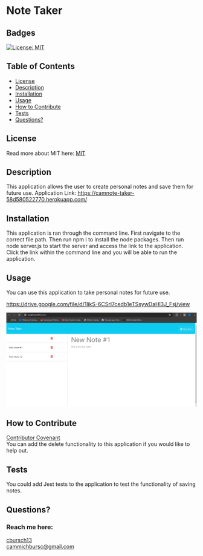 # Note Taker
  ## Badges
  [![License: MIT](https://img.shields.io/badge/License-MIT-yellow.svg)](https://opensource.org/licenses/MIT)

  ## Table of Contents
  * [License](#license)
  * [Description](#description)
  * [Installation](#installation)
  * [Usage](#usage)
  * [How to Contribute](#how-to-contribute)
  * [Tests](#tests)
  * [Questions?](#questions)

  ## License
  Read more about MIT here:
  [MIT](https://opensource.org/licenses/MIT)

  ## Description
  This application allows the user to create personal notes and save them for future use.
  Application Link: https://camnote-taker-58d580522770.herokuapp.com/

  ## Installation
  This application is ran through the command line. First navigate to the correct file path. Then run npm i to install the node packages. Then run node server.js to start the server and access the link to the application. Click the link within the command line and you will be able to run the application.

  ## Usage
  You can use this application to take personal notes for future use.
  
  https://drive.google.com/file/d/1likS-6CSrl7cedb1eTSsywDaHl3J_Fsj/view
  
  ![Screenshot](assets/images/Note_Taker.png)

  ## How to Contribute
  [Contributor Covenant](https://www.contributor-covenant.org/)  
  You can add the delete functionality to this application if you would like to help out.

  ## Tests
  You could add Jest tests to the application to test the functionality of saving notes.

  ## Questions?
  ### Reach me here: 
  [cbursch13](https://github.com/cbursch13)  
  cammichbursc@gmail.com